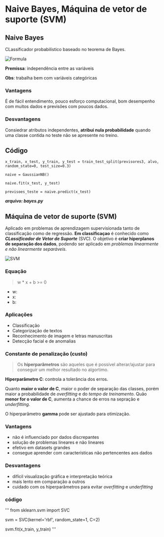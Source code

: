 # Naive Bayes, Máquina de vetor de suporte (SVM)


## Naive Bayes 

CLassificador probabilístico baseado no teorema de Bayes.


![Formula](https://imgur.com/kCo5g2Y.jpg)


**Premissa**: independência entre as variáveis

**Obs**: trabalha bem com variáveis categóricas

### Vantagens
É de fácil entendimento, pouco esforço computacional, bom desempenho com muitos dados e previsões com poucos dados.

### Desvantagens
Consiedrar atributos independentes, **atribui nula probabilidade** quando uma classe contida no teste não se apresente no treino.


## Código

    x_train, x_test, y_train, y_test = train_test_split(previsores3, alvo, random_state=0, test_size=0.3) 

    naive = GaussianNB()

    naive.fit(x_test, y_test)

    previsoes_teste = naive.predict(x_test)

***arquivo: bayes.py***


## Máquina de vetor de suporte (SVM)

Aplicado em problemas de aprendizagem supervisionada tanto de classificação como de regressão. **Em classificaçao** é conhecido como ***CLassificador de Vetor de Suporte*** (SVC). O objetivo é **criar hiperplanos de separação dos dados**, podendo ser aplicado em *problemas linearmente e não linearmente separáveis*.

![SVM](https://imgur.com/ejRktq9.jpg)

### Equação

> w * x + b >= 0

* w: 
* x: 
* b: 

### Aplicações

* Classificação
* Categorização de textos
* Reconhecimento de imagem e letras manuscritas
* Detecção facial e de anomalias

### Constante de penalização (custo)

> Os **hiperparâmetros** são aqueles que é possível alterar/ajustar para conseguir um melhor resultado no algortimo. 

**Hiperparâmetro C**: controla a tolerância dos erros.

Quanto **maior o valor de C**, maior o poder de separação das classes, porém maior a probabilidade de *overfitting* e do *tempo de treinamento*. Quão **menor for o valor de C**, aumenta a chance de erros na sepração e *underfitting*.

O hiperparâmetro **gamma** pode ser ajustado para otimização.

### Vantagens

* não é influenciado por dados discrepantes
* solução de problemas lineares e não lineares
* efetivo em datasets grandes
* consegue aprender com características não pertencentes aos dados

### Desvantagens

* difícil visualização gráfica e interpretação teórica
* mais lento em comparação a outros
* cuidado com os hiperparâmetros para evitar *overfitting* e *underfitting*


### código

'''
from sklearn.svm import SVC

svm = SVC(kernel='rbf', random_state=1, C=2)

svm.fit(x_train, y_train)
'''




